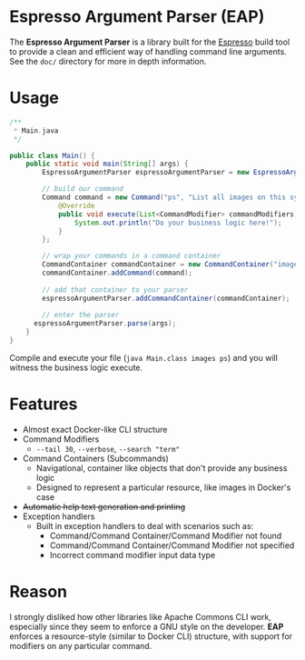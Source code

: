 # Espresso Argument Parser (EAP)
The **Espresso Argument Parser** is a library built for the [Espresso](https://github.com/hlafaille/espresso) build tool
to provide a clean and efficient way of handling command line arguments. See the `doc/` directory for more in depth 
information.

# Usage
```java
/**
 * Main.java
 */

public class Main() {
    public static void main(String[] args) {
        EspressoArgumentParser espressoArgumentParser = new EspressoArgumentParser("Docker", "Containers, yo!");

        // build our command
        Command command = new Command("ps", "List all images on this system") {
            @Override
            public void execute(List<CommandModifier> commandModifiers) {
                System.out.println("Do your business logic here!");
            }
        };

        // wrap your commands in a command container
        CommandContainer commandContainer = new CommandContainer("images", "Show all top level images");
        commandContainer.addCommand(command);
        
        // add that container to your parser
        espressoArgumentParser.addCommandContainer(commandContainer);
        
        // enter the parser
      espressoArgumentParser.parse(args);
    }
}
```
Compile and execute your file (`java Main.class images ps`) and you will witness the business logic execute.

# Features
* Almost exact Docker-like CLI structure
* Command Modifiers
  * `--tail 30`, `--verbose`, `--search "term"`
* Command Containers (Subcommands)
  * Navigational, container like objects that don't provide any business logic
  * Designed to represent a particular resource, like images in Docker's case
* ~~Automatic help text generation and printing~~
* Exception handlers
  * Built in exception handlers to deal with scenarios such as:
    * Command/Command Container/Command Modifier not found
    * Command/Command Container/Command Modifier not specified
    * Incorrect command modifier input data type

# Reason
I strongly disliked how other libraries like Apache Commons CLI work, especially since they seem to enforce a GNU style
on the developer. **EAP** enforces a resource-style (similar to Docker CLI) structure, with support for modifiers on any
particular command.